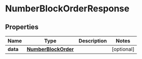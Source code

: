 

# NumberBlockOrderResponse


## Properties

Name | Type | Description | Notes
------------ | ------------- | ------------- | -------------
**data** | [**NumberBlockOrder**](NumberBlockOrder.md) |  |  [optional]



